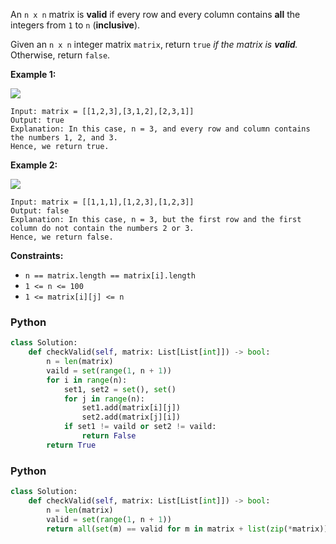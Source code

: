 An  `n x n`  matrix is  **valid**  if every row and every column contains  **all**  the integers from  `1`  to  `n`  (**inclusive**).

Given an  `n x n`  integer matrix  `matrix`, return  `true`  _if the matrix is  **valid**._  Otherwise, return  `false`.

**Example 1:**

![](https://assets.leetcode.com/uploads/2021/12/21/example1drawio.png)
```
Input: matrix = [[1,2,3],[3,1,2],[2,3,1]]
Output: true
Explanation: In this case, n = 3, and every row and column contains the numbers 1, 2, and 3.
Hence, we return true.
```

**Example 2:**

![](https://assets.leetcode.com/uploads/2021/12/21/example2drawio.png)
```
Input: matrix = [[1,1,1],[1,2,3],[1,2,3]]
Output: false
Explanation: In this case, n = 3, but the first row and the first column do not contain the numbers 2 or 3.
Hence, we return false.
```

**Constraints:**

- `n == matrix.length == matrix[i].length`
- `1 <= n <= 100`
- `1 <= matrix[i][j] <= n`


### Python
```python
class Solution:
    def checkValid(self, matrix: List[List[int]]) -> bool:
        n = len(matrix)
        vaild = set(range(1, n + 1))
        for i in range(n):
            set1, set2 = set(), set()
            for j in range(n):
                set1.add(matrix[i][j])
                set2.add(matrix[j][i])
            if set1 != vaild or set2 != vaild:
                return False
        return True
```

### Python
```python
class Solution:
    def checkValid(self, matrix: List[List[int]]) -> bool:
        n = len(matrix)
        valid = set(range(1, n + 1))
        return all(set(m) == valid for m in matrix + list(zip(*matrix)))
```